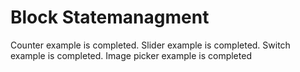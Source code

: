 # Block Statemanagment

Counter example is completed.
Slider example is completed.
Switch example is completed.
Image picker example is completed



